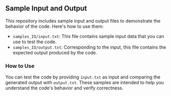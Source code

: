 ## Sample Input and Output

This repository includes sample input and output files to demonstrate the behavior of the code. Here's how to use them:

- `samples_IO/input.txt`: This file contains sample input data that you can use to test the code.
- `samples_IO/output.txt`: Corresponding to the input, this file contains the expected output produced by the code.

### How to Use

You can test the code by providing `input.txt` as input and comparing the generated output with `output.txt`. These samples are intended to help you understand the code's behavior and verify correctness.
